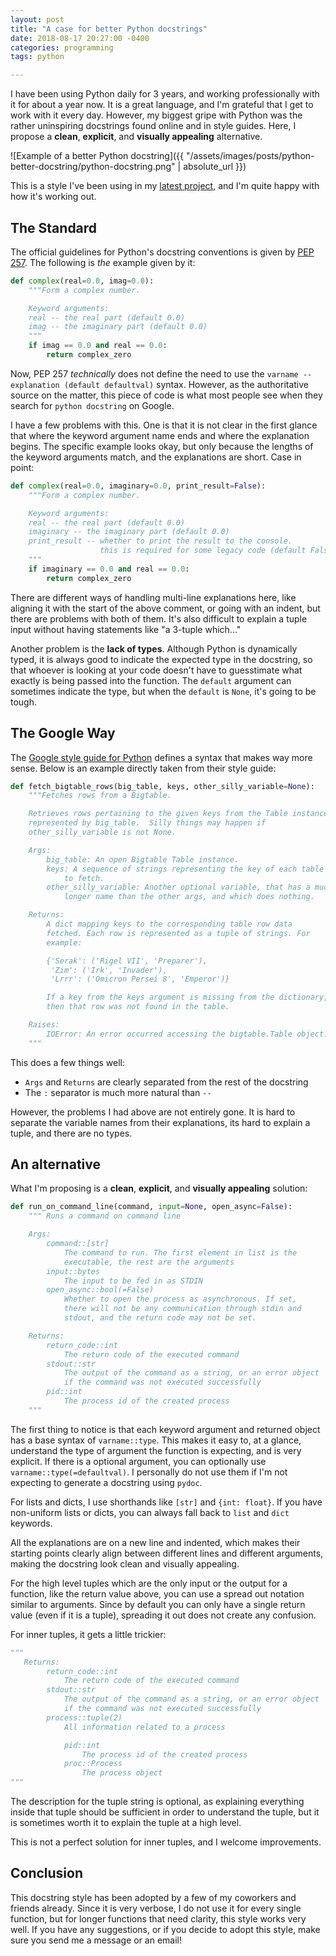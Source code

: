 ```yaml
---
layout: post
title: "A case for better Python docstrings"
date: 2018-08-17 20:27:00 -0400
categories: programming
tags: python

---
```


I have been using Python daily for 3 years, and working professionally with it for about a year now. It is a great language, and I'm grateful that I get to work with it every day. However, my biggest gripe with Python was the rather uninspiring docstrings found online and in style guides. Here, I propose a **clean**, **explicit**, and **visually appealing** alternative.

![Example of a better Python docstring]({{ "/assets/images/posts/python-better-docstring/python-docstring.png" | absolute_url }})

This is a style I've been using in my [latest project](https://github.com/dorukkilitcioglu/persist-desktop), and I'm quite happy with how it's working out.

## The Standard

The official guidelines for Python's docstring conventions is given by [PEP 257](https://www.python.org/dev/peps/pep-0257/). The following is _the_ example given by it:

```python
def complex(real=0.0, imag=0.0):
    """Form a complex number.

    Keyword arguments:
    real -- the real part (default 0.0)
    imag -- the imaginary part (default 0.0)
    """
    if imag == 0.0 and real == 0.0:
        return complex_zero
```

Now, PEP 257 _technically_ does not define the need to use the `varname -- explanation (default defaultval)` syntax. However, as the authoritative source on the matter, this piece of code is what most people see when they search for `python docstring` on Google.

I have a few problems with this. One is that it is not clear in the first glance that where the keyword argument name ends and where the explanation begins. The specific example looks okay, but only because the lengths of the keyword arguments match, and the explanations are short. Case in point:

```python
def complex(real=0.0, imaginary=0.0, print_result=False):
    """Form a complex number.

    Keyword arguments:
    real -- the real part (default 0.0)
    imaginary -- the imaginary part (default 0.0)
    print_result -- whether to print the result to the console.
                    this is required for some legacy code (default False)
    """
    if imaginary == 0.0 and real == 0.0:
        return complex_zero
```

There are different ways of handling multi-line explanations here, like aligning it with the start of the above comment, or going with an indent, but there are problems with both of them. It's also difficult to explain a tuple input without having statements like "a 3-tuple which..."

Another problem is the **lack of types**. Although Python is dynamically typed, it is always good to indicate the expected type in the docstring, so that whoever is looking at your code doesn't have to guesstimate what exactly is being passed into the function. The `default` argument can sometimes indicate the type, but when the `default` is `None`, it's going to be tough.

## The Google Way

The [Google style guide for Python](https://github.com/google/styleguide/blob/gh-pages/pyguide.md#383-functions-and-methods) defines a syntax that makes way more sense. Below is an example directly taken from their style guide:

```python
def fetch_bigtable_rows(big_table, keys, other_silly_variable=None):
    """Fetches rows from a Bigtable.

    Retrieves rows pertaining to the given keys from the Table instance
    represented by big_table.  Silly things may happen if
    other_silly_variable is not None.

    Args:
        big_table: An open Bigtable Table instance.
        keys: A sequence of strings representing the key of each table row
            to fetch.
        other_silly_variable: Another optional variable, that has a much
            longer name than the other args, and which does nothing.

    Returns:
        A dict mapping keys to the corresponding table row data
        fetched. Each row is represented as a tuple of strings. For
        example:

        {'Serak': ('Rigel VII', 'Preparer'),
         'Zim': ('Irk', 'Invader'),
         'Lrrr': ('Omicron Persei 8', 'Emperor')}

        If a key from the keys argument is missing from the dictionary,
        then that row was not found in the table.

    Raises:
        IOError: An error occurred accessing the bigtable.Table object.
    """
```

This does a few things well:
- `Args` and `Returns` are clearly separated from the rest of the docstring
- The `:` separator is much more natural than `--`

However, the problems I had above are not entirely gone. It is hard to separate the variable names from their explanations, its hard to explain a tuple, and there are no types.

## An alternative

What I'm proposing is a **clean**, **explicit**, and **visually appealing** solution:

```python
def run_on_command_line(command, input=None, open_async=False):
    """ Runs a command on command line

    Args:
        command::[str]
            The command to run. The first element in list is the
            executable, the rest are the arguments
        input::bytes
            The input to be fed in as STDIN
        open_async::bool(=False)
            Whether to open the process as asynchronous. If set,
            there will not be any communication through stdin and
            stdout, and the return code may not be set.

    Returns:
        return_code::int
            The return code of the executed command
        stdout::str
            The output of the command as a string, or an error object
            if the command was not executed successfully
        pid::int
            The process id of the created process
    """
```

The first thing to notice is that each keyword argument and returned object has a base syntax of `varname::type`. This makes it easy to, at a glance, understand the type of argument the function is expecting, and is very explicit. If there is a optional argument, you can optionally use `varname::type(=defaultval)`. I personally do not use them if I'm not expecting to generate a docstring using `pydoc`.

For lists and dicts, I use shorthands like `[str]` and `{int: float}`. If you have non-uniform lists or dicts, you can always fall back to `list` and `dict` keywords.

All the explanations are on a new line and indented, which makes their starting points clearly align between different lines and different arguments, making the docstring look clean and visually appealing.

For the high level tuples which are the only input or the output for a function, like the return value above, you can use a spread out notation similar to arguments. Since by default you can only have a single return value (even if it is a tuple), spreading it out does not create any confusion.

For inner tuples, it gets a little trickier:

```python
"""
   Returns:
        return_code::int
            The return code of the executed command
        stdout::str
            The output of the command as a string, or an error object
            if the command was not executed successfully
        process::tuple(2)
            All information related to a process

            pid::int
                The process id of the created process
            proc::Process
                The process object
"""
```

The description for the tuple string is optional, as explaining everything inside that tuple should be sufficient in order to understand the tuple, but it is sometimes worth it to explain the tuple at a high level.

This is not a perfect solution for inner tuples, and I welcome improvements.

## Conclusion

This docstring style has been adopted by a few of my coworkers and friends already. Since it is very verbose, I do not use it for every single function, but for longer functions that need clarity, this style works very well. If you have any suggestions, or if you decide to adopt this style, make sure you send me a message or an email!